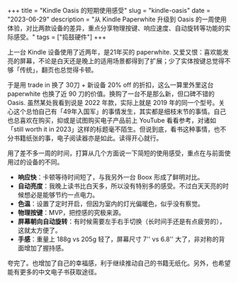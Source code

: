 +++
title = "Kindle Oasis 的短期使用感受"
slug = "kindle-oasis"
date = "2023-06-29"
description = "从 Kindle Paperwhite 升级到 Oasis 的一周使用体验，对比两款设备的差异，重点分享物理按键、响应速度、自动旋转等功能的实际感受。"
tags = ["捣鼓硬件"]
+++

上一台 Kindle 设备使用了近两年，是21年买的 paperwhite. 又爱又恨：喜欢能发亮的屏幕，不论是白天还是晚上的适用场景都得到了扩展；少了实体按键总觉得不够「传统」，翻页也总觉得卡顿。

于是用 trade in 换了 30刀 + 新设备 20% off 的折扣，这么一算里外里这台 paperwhite 也换了近 90 刀的价值。换购了一台不是那么新，但口碑不错的 Oasis.  虽然某处我看到说是 2022 年款，实际上就是 2019 年的同一个型号。关心这个总怕自己有「49年入国军」的事情发生，其实都是细枝末节的事情。自己也总喜欢在购买，抑或是试图购买电子产品前上 YouTube 看看参考，对诸如「still worth it in 2023」这样的标题毫不陌生。但说到底，看书这种事情，也不分书籍纸张的事，电子阅读器亦是如此。读得开心就行。

用了差不多一周的时间，打算从几个方面说一下简短的使用感受，重点在与前面使用过的设备的不同。

- **响应快**：卡顿等待时间短了，与我另外一台 Boox 形成了鲜明对比。
- **自动亮度**：我晚上读书比白天多，所以没有特别多的感受。不过白天天亮的时候想必是能够节约一点电力。
- **色温**：设置了定时开启，但因为室内的灯光偏暖色，似乎没有察觉。
- **物理按键**：MVP，把控感的究极来源。
- **屏幕朝向自动旋转**：有时候需要左手右手切换（长时间手还是有点疲劳的），这就太方便了。
- **手感**：重量上 188g vs 205g 轻了，屏幕尺寸 7'' vs 6.8'' 大了，非对称的背面增加了握持感。

夸完了。也增加了自己的幸福感，利于继续推动自己的书籍无纸化。另外，也希望能有更多的中文电子书获取途径。
